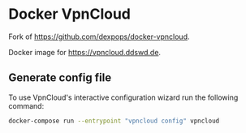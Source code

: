 # Docker VpnCloud

Fork of <https://github.com/dexpops/docker-vpncloud>.

Docker image for <https://vpncloud.ddswd.de>.

## Generate config file

To use VpnCloud's interactive configuration wizard run the following command:

```bash
docker-compose run --entrypoint "vpncloud config" vpncloud
```
